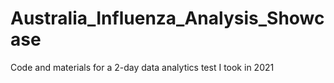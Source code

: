 # Australia_Influenza_Analysis_Showcase
Code and materials for a 2-day data analytics test I took in 2021
